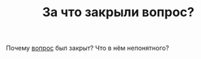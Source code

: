 ﻿---
title: "За что закрыли вопрос?"
se.owner.user_id: 188116
se.owner.display_name: "hedgehogues"
se.owner.link: "https://ru.meta.stackoverflow.com/users/188116/hedgehogues"
se.link: "https://ru.meta.stackoverflow.com/questions/10361/%d0%97%d0%b0-%d1%87%d1%82%d0%be-%d0%b7%d0%b0%d0%ba%d1%80%d1%8b%d0%bb%d0%b8-%d0%b2%d0%be%d0%bf%d1%80%d0%be%d1%81"
se.question_id: 10361
se.post_type: question
se.score: 0
---
<p>Почему <a href="https://ru.stackoverflow.com/questions/1109544/%D0%98%D0%BC%D0%BF%D0%BE%D1%80%D1%82-golang-%D0%B8%D0%B7-python">вопрос</a> был закрыт? Что в нём непонятного?</p>
